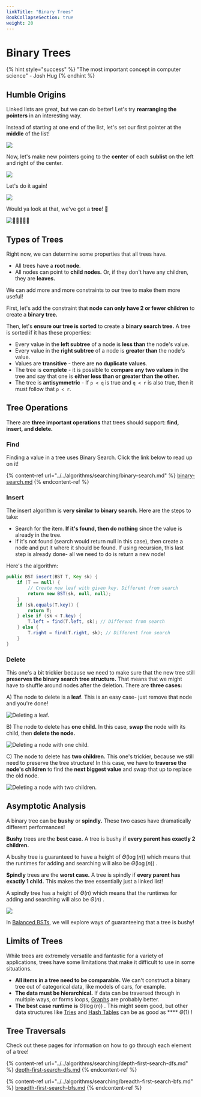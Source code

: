 ```yaml
---
linkTitle: "Binary Trees"
BookCollapseSection: true
weight: 20
---
```


# Binary Trees

{% hint style="success" %}
"The most important concept in computer science" - Josh Hug
{% endhint %}

## Humble Origins

Linked lists are great, but we can do better! Let's try **rearranging the pointers** in an interesting way.

Instead of starting at one end of the list, let's set our first pointer at the **middle** of the list!

![](<../../img/assets/image (69).png>)

Now, let's make new pointers going to the **center** of each **sublist** on the left and right of the center.

![](<../../img/assets/image (70).png>)

Let's do it again!

![](<../../img/assets/image (71).png>)

Would ya look at that, we've got a **tree**! 🌲

![🌲🌲🌲🌲🌲](<../../img/assets/image (73).png>)

## Types of Trees

Right now, we can determine some properties that all trees have.

* All trees have a **root node**.
* All nodes can point to **child nodes.** Or, if they don't have any children, they are **leaves.**

We can add more and more constraints to our tree to make them more useful!

First, let's add the constraint that **node can only have 2 or fewer children** to create a **binary tree.**

Then, let's **ensure our tree is sorted** to create a **binary search tree.** A tree is sorted if it has these properties:

* Every value in the **left subtree** of a node is **less than** the node's value.
* Every value in the **right subtree** of a node is **greater than** the node's value.
* Values are **transitive** - there are **no duplicate values**.
* The tree is **complete** - it is possible to **compare any two values** in the tree and say that one is **either less than or greater than the other.**
* The tree is **antisymmetric** - If `p < q` is true and `q < r` is also true, then it must follow that `p < r`.

## Tree Operations

There are **three important operations** that trees should support: **find, insert, and delete.**

### **Find**

Finding a value in a tree uses Binary Search. Click the link below to read up on it!

{% content-ref url="../../algorithms/searching/binary-search.md" %}
[binary-search.md](../../algorithms/searching/binary-search.md)
{% endcontent-ref %}

### Insert

The insert algorithm is **very similar to binary search.** Here are the steps to take:

* Search for the item. **If it's found, then do nothing** since the value is already in the tree.
* If it's not found (search would return null in this case), then create a node and put it where it should be found. If using recursion, this last step is already done- all we need to do is return a new node!

Here's the algorithm:

```java
public BST insert(BST T, Key sk) {
    if (T == null) {
        // Create new leaf with given key. Different from search
        return new BST(sk, null, null); 
    }
    if (sk.equals(T.key)) {
        return T;
    } else if (sk < T.key) {
        T.left = find(T.left, sk); // Different from search
    } else {
        T.right = find(T.right, sk); // Different from search
    }
}
```

### Delete

This one's a bit trickier because we need to make sure that the new tree still **preserves the binary search tree structure.** That means that we might have to shuffle around nodes after the deletion. There are **three cases:**

A) The node to delete is a **leaf**. This is an easy case- just remove that node and you're done!

![Deleting a leaf.](<../../img/assets/image (64).png>)

B) The node to delete has **one child.** In this case, **swap** the node with its child, then **delete the node.**

![Deleting a node with one child.](<../../img/assets/image (65).png>)

C) The node to delete has **two children.** This one's trickier, because we still need to preserve the tree structure! In this case, we have to **traverse the node's children** to find the **next biggest value** and swap that up to replace the old node.

![Deleting a node with two children.](<../../img/assets/image (66).png>)

## Asymptotic Analysis

A binary tree can be **bushy** or **spindly.** These two cases have dramatically different performances!

**Bushy** trees are the **best case.** A tree is bushy if **every parent has exactly 2 children.**

A bushy tree is guaranteed to have a height of $\Theta(\log(n))$ which means that the runtimes for adding and searching will also be $\Theta(\log(n))$ .

**Spindly** trees are the **worst case.** A tree is spindly if **every parent has exactly 1 child.** This makes the tree essentially just a linked list!

A spindly tree has a height of  $\Theta(n)$ which means that the runtimes for adding and searching will also be $\Theta(n)$ .

![](<../../img/assets/image (67).png>)

In [Balanced BSTs](balanced-search-structures.md), we will explore ways of guaranteeing that a tree is bushy!

## Limits of Trees

While trees are extremely versatile and fantastic for a variety of applications, trees have some limitations that make it difficult to use in some situations.

* **All items in a tree need to be comparable.** We can't construct a binary tree out of categorical data, like models of cars, for example.
* **The data must be hierarchical.** If data can be traversed through in multiple ways, or forms loops, [Graphs](../graphs.md) are probably better.
* **The best case runtime is** $\Theta(\log(n))$ . This might seem good, but other data structures like [Tries](tries.md) and [Hash Tables](../hashing.md) can be as good as **** $\Theta(1)$ !

## Tree Traversals

Check out these pages for information on how to go through each element of a tree!

{% content-ref url="../../algorithms/searching/depth-first-search-dfs.md" %}
[depth-first-search-dfs.md](../../algorithms/searching/depth-first-search-dfs.md)
{% endcontent-ref %}

{% content-ref url="../../algorithms/searching/breadth-first-search-bfs.md" %}
[breadth-first-search-bfs.md](../../algorithms/searching/breadth-first-search-bfs.md)
{% endcontent-ref %}

